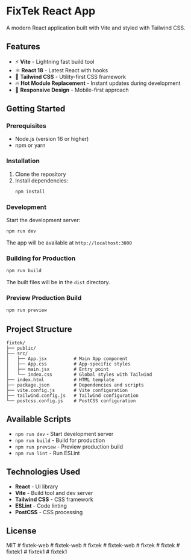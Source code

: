 # FixTek React App

A modern React application built with Vite and styled with Tailwind CSS.

## Features

- ⚡️ **Vite** - Lightning fast build tool
- ⚛️ **React 18** - Latest React with hooks
- 🎨 **Tailwind CSS** - Utility-first CSS framework
- 🔥 **Hot Module Replacement** - Instant updates during development
- 📱 **Responsive Design** - Mobile-first approach

## Getting Started

### Prerequisites

- Node.js (version 16 or higher)
- npm or yarn

### Installation

1. Clone the repository
2. Install dependencies:
   ```bash
   npm install
   ```

### Development

Start the development server:

```bash
npm run dev
```

The app will be available at `http://localhost:3000`

### Building for Production

```bash
npm run build
```

The built files will be in the `dist` directory.

### Preview Production Build

```bash
npm run preview
```

## Project Structure

```
fixtek/
├── public/
├── src/
│   ├── App.jsx          # Main App component
│   ├── App.css          # App-specific styles
│   ├── main.jsx         # Entry point
│   └── index.css        # Global styles with Tailwind
├── index.html           # HTML template
├── package.json         # Dependencies and scripts
├── vite.config.js       # Vite configuration
├── tailwind.config.js   # Tailwind configuration
└── postcss.config.js    # PostCSS configuration
```

## Available Scripts

- `npm run dev` - Start development server
- `npm run build` - Build for production
- `npm run preview` - Preview production build
- `npm run lint` - Run ESLint

## Technologies Used

- **React** - UI library
- **Vite** - Build tool and dev server
- **Tailwind CSS** - CSS framework
- **ESLint** - Code linting
- **PostCSS** - CSS processing

## License

MIT
#   f i x t e k - w e b  
 #   f i x t e k - w e b  
 #   f i x t e k  
 #   f i x t e k - w e b  
 #   f i x t e k  
 #   f i x t e k  
 #   f i x t e k 1  
 #   f i x t e k 1  
 #   f i x t e k 1  
 